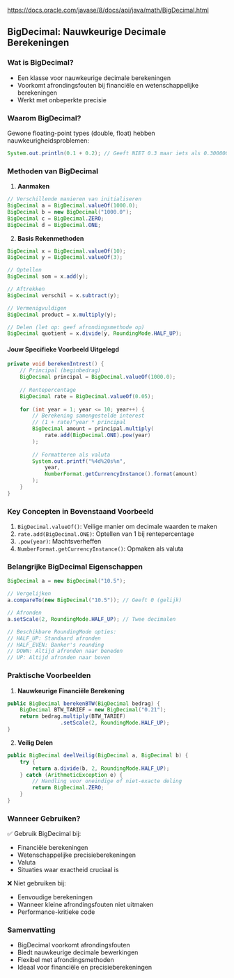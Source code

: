 https://docs.oracle.com/javase/8/docs/api/java/math/BigDecimal.html
## BigDecimal: Nauwkeurige Decimale Berekeningen

### Wat is BigDecimal?

- Een klasse voor nauwkeurige decimale berekeningen
- Voorkomt afrondingsfouten bij financiële en wetenschappelijke berekeningen
- Werkt met onbeperkte precisie

### Waarom BigDecimal?

Gewone floating-point types (double, float) hebben nauwkeurigheidsproblemen:

```java
System.out.println(0.1 + 0.2); // Geeft NIET 0.3 maar iets als 0.30000000000000004
```

### Methoden van BigDecimal

1. **Aanmaken**

```java
// Verschillende manieren van initialiseren
BigDecimal a = BigDecimal.valueOf(1000.0);
BigDecimal b = new BigDecimal("1000.0");
BigDecimal c = BigDecimal.ZERO;
BigDecimal d = BigDecimal.ONE;
```
2. **Basis Rekenmethoden**

```java
BigDecimal x = BigDecimal.valueOf(10);
BigDecimal y = BigDecimal.valueOf(3);

// Optellen
BigDecimal som = x.add(y);

// Aftrekken
BigDecimal verschil = x.subtract(y);

// Vermenigvuldigen
BigDecimal product = x.multiply(y);

// Delen (let op: geef afrondingsmethode op)
BigDecimal quotient = x.divide(y, RoundingMode.HALF_UP);
```

#### Jouw Specifieke Voorbeeld Uitgelegd

```java
private void berekenIntrest() {
    // Principal (beginbedrag)
    BigDecimal principal = BigDecimal.valueOf(1000.0);
    
    // Rentepercentage
    BigDecimal rate = BigDecimal.valueOf(0.05);
    
    for (int year = 1; year <= 10; year++) {
        // Berekening samengestelde interest
        // (1 + rate)^year * principal
        BigDecimal amount = principal.multiply(
            rate.add(BigDecimal.ONE).pow(year)
        ); 
        
        // Formatteren als valuta
        System.out.printf("%4d%20s%n", 
            year, 
            NumberFormat.getCurrencyInstance().format(amount)
        ); 
    }
}
```

### Key Concepten in Bovenstaand Voorbeeld

1. `BigDecimal.valueOf()`: Veilige manier om decimale waarden te maken
2. `rate.add(BigDecimal.ONE)`: Optellen van 1 bij rentepercentage
3. `.pow(year)`: Machtsverheffen
4. `NumberFormat.getCurrencyInstance()`: Opmaken als valuta

### Belangrijke BigDecimal Eigenschappen

```java
BigDecimal a = new BigDecimal("10.5");

// Vergelijken
a.compareTo(new BigDecimal("10.5")); // Geeft 0 (gelijk)

// Afronden
a.setScale(2, RoundingMode.HALF_UP); // Twee decimalen

// Beschikbare RoundingMode opties:
// HALF_UP: Standaard afronden
// HALF_EVEN: Banker's rounding
// DOWN: Altijd afronden naar beneden
// UP: Altijd afronden naar boven
```

### Praktische Voorbeelden

1. **Nauwkeurige Financiële Berekening**

```java
public BigDecimal berekenBTW(BigDecimal bedrag) {
    BigDecimal BTW_TARIEF = new BigDecimal("0.21");
    return bedrag.multiply(BTW_TARIEF)
                 .setScale(2, RoundingMode.HALF_UP);
}
```

2. **Veilig Delen**

```java
public BigDecimal deelVeilig(BigDecimal a, BigDecimal b) {
    try {
        return a.divide(b, 2, RoundingMode.HALF_UP);
    } catch (ArithmeticException e) {
        // Handling voor oneindige of niet-exacte deling
        return BigDecimal.ZERO;
    }
}
```

### Wanneer Gebruiken?

✅ Gebruik BigDecimal bij:

- Financiële berekeningen
- Wetenschappelijke precisieberekeningen
- Valuta
- Situaties waar exactheid cruciaal is

❌ Niet gebruiken bij:

- Eenvoudige berekeningen
- Wanneer kleine afrondingsfouten niet uitmaken
- Performance-kritieke code

### Samenvatting

- BigDecimal voorkomt afrondingsfouten
- Biedt nauwkeurige decimale bewerkingen
- Flexibel met afrondingsmethoden
- Ideaal voor financiële en precisieberekeningen